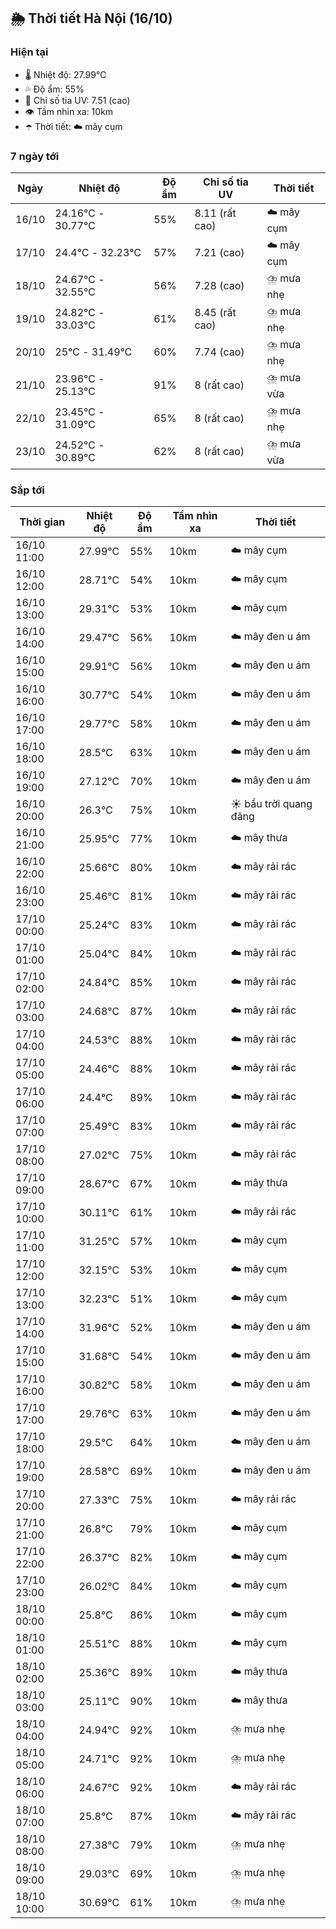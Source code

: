 ## 🌦️ Thời tiết Hà Nội (16/10)

### Hiện tại

- 🌡️ Nhiệt độ: 27.99℃
- 💦 Độ ẩm: 55%
- 🌟 Chỉ số tia UV: 7.51 (cao)
- 👁️ Tầm nhìn xa: 10km
- ☂️ Thời tiết: ☁️ mây cụm

### 7 ngày tới

| Ngày | Nhiệt độ | Độ ẩm | Chỉ số tia UV | Thời tiết |
| --- | --- | --- | --- | --- |
| 16/10 | 24.16℃ - 30.77℃ | 55% | 8.11 (rất cao) | ☁️ mây cụm |
| 17/10 | 24.4℃ - 32.23℃ | 57% | 7.21 (cao) | ☁️ mây cụm |
| 18/10 | 24.67℃ - 32.55℃ | 56% | 7.28 (cao) | ⛈️ mưa nhẹ |
| 19/10 | 24.82℃ - 33.03℃ | 61% | 8.45 (rất cao) | ⛈️ mưa nhẹ |
| 20/10 | 25℃ - 31.49℃ | 60% | 7.74 (cao) | ⛈️ mưa nhẹ |
| 21/10 | 23.96℃ - 25.13℃ | 91% | 8 (rất cao) | ⛈️ mưa vừa |
| 22/10 | 23.45℃ - 31.09℃ | 65% | 8 (rất cao) | ⛈️ mưa nhẹ |
| 23/10 | 24.52℃ - 30.89℃ | 62% | 8 (rất cao) | ⛈️ mưa vừa |

### Sắp tới

| Thời gian | Nhiệt độ | Độ ẩm | Tầm nhìn xa | Thời tiết |
| --- | --- | --- | --- | --- |
| 16/10 11:00 | 27.99℃ | 55% | 10km | ☁️ mây cụm |
| 16/10 12:00 | 28.71℃ | 54% | 10km | ☁️ mây cụm |
| 16/10 13:00 | 29.31℃ | 53% | 10km | ☁️ mây cụm |
| 16/10 14:00 | 29.47℃ | 56% | 10km | ☁️ mây đen u ám |
| 16/10 15:00 | 29.91℃ | 56% | 10km | ☁️ mây đen u ám |
| 16/10 16:00 | 30.77℃ | 54% | 10km | ☁️ mây đen u ám |
| 16/10 17:00 | 29.77℃ | 58% | 10km | ☁️ mây đen u ám |
| 16/10 18:00 | 28.5℃ | 63% | 10km | ☁️ mây đen u ám |
| 16/10 19:00 | 27.12℃ | 70% | 10km | ☁️ mây đen u ám |
| 16/10 20:00 | 26.3℃ | 75% | 10km | ☀️ bầu trời quang đãng |
| 16/10 21:00 | 25.95℃ | 77% | 10km | ☁️ mây thưa |
| 16/10 22:00 | 25.66℃ | 80% | 10km | ☁️ mây rải rác |
| 16/10 23:00 | 25.46℃ | 81% | 10km | ☁️ mây rải rác |
| 17/10 00:00 | 25.24℃ | 83% | 10km | ☁️ mây rải rác |
| 17/10 01:00 | 25.04℃ | 84% | 10km | ☁️ mây rải rác |
| 17/10 02:00 | 24.84℃ | 85% | 10km | ☁️ mây rải rác |
| 17/10 03:00 | 24.68℃ | 87% | 10km | ☁️ mây rải rác |
| 17/10 04:00 | 24.53℃ | 88% | 10km | ☁️ mây rải rác |
| 17/10 05:00 | 24.46℃ | 88% | 10km | ☁️ mây rải rác |
| 17/10 06:00 | 24.4℃ | 89% | 10km | ☁️ mây rải rác |
| 17/10 07:00 | 25.49℃ | 83% | 10km | ☁️ mây rải rác |
| 17/10 08:00 | 27.02℃ | 75% | 10km | ☁️ mây rải rác |
| 17/10 09:00 | 28.67℃ | 67% | 10km | ☁️ mây thưa |
| 17/10 10:00 | 30.11℃ | 61% | 10km | ☁️ mây rải rác |
| 17/10 11:00 | 31.25℃ | 57% | 10km | ☁️ mây cụm |
| 17/10 12:00 | 32.15℃ | 53% | 10km | ☁️ mây cụm |
| 17/10 13:00 | 32.23℃ | 51% | 10km | ☁️ mây cụm |
| 17/10 14:00 | 31.96℃ | 52% | 10km | ☁️ mây đen u ám |
| 17/10 15:00 | 31.68℃ | 54% | 10km | ☁️ mây đen u ám |
| 17/10 16:00 | 30.82℃ | 58% | 10km | ☁️ mây đen u ám |
| 17/10 17:00 | 29.76℃ | 63% | 10km | ☁️ mây đen u ám |
| 17/10 18:00 | 29.5℃ | 64% | 10km | ☁️ mây đen u ám |
| 17/10 19:00 | 28.58℃ | 69% | 10km | ☁️ mây đen u ám |
| 17/10 20:00 | 27.33℃ | 75% | 10km | ☁️ mây rải rác |
| 17/10 21:00 | 26.8℃ | 79% | 10km | ☁️ mây cụm |
| 17/10 22:00 | 26.37℃ | 82% | 10km | ☁️ mây cụm |
| 17/10 23:00 | 26.02℃ | 84% | 10km | ☁️ mây cụm |
| 18/10 00:00 | 25.8℃ | 86% | 10km | ☁️ mây cụm |
| 18/10 01:00 | 25.51℃ | 88% | 10km | ☁️ mây cụm |
| 18/10 02:00 | 25.36℃ | 89% | 10km | ☁️ mây thưa |
| 18/10 03:00 | 25.11℃ | 90% | 10km | ☁️ mây thưa |
| 18/10 04:00 | 24.94℃ | 92% | 10km | ⛈️ mưa nhẹ |
| 18/10 05:00 | 24.71℃ | 92% | 10km | ⛈️ mưa nhẹ |
| 18/10 06:00 | 24.67℃ | 92% | 10km | ☁️ mây rải rác |
| 18/10 07:00 | 25.8℃ | 87% | 10km | ☁️ mây rải rác |
| 18/10 08:00 | 27.38℃ | 79% | 10km | ⛈️ mưa nhẹ |
| 18/10 09:00 | 29.03℃ | 69% | 10km | ⛈️ mưa nhẹ |
| 18/10 10:00 | 30.69℃ | 61% | 10km | ⛈️ mưa nhẹ |
